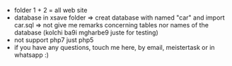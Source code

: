 * folder 1 + 2 = all web site
* database in xsave folder 
          => creat database with named "car" and import car.sql
          => not give me remarks concerning tables nor names of the database (kolchi ba9i mgharbe9 juste for testing)
* not support php7 just php5
* if you have any questions, touch me here, by email, meistertask or in whatsapp :)

